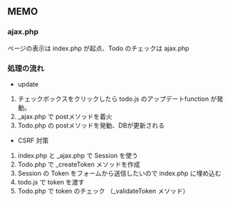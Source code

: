 ## MEMO
### ajax.php
ページの表示は index.php が起点、Todo のチェックは ajax.php 

### 処理の流れ
* update
1. チェックボックスをクリックしたら todo.js のアップデートfunction が発動。
2. _ajax.php で postメソッドを着火
3. Todo.php の postメソッドを発動、DBが更新される

* CSRF 対策
1. index.php と _ajax.php で Session を使う
2. Todo.php で _createToken メソッドを作成
3. Session の Token をフォームから送信したいので index.php に埋め込む
4. todo.js で token を渡す
5. Todo.php で token のチェック （_validateToken メソッド）
